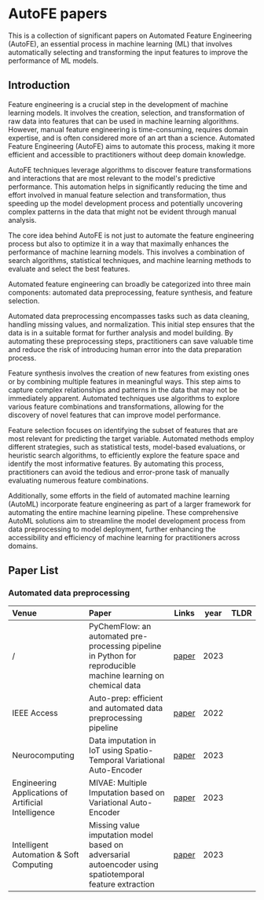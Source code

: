 # AutoFE papers
This is a collection of significant papers on Automated Feature Engineering (AutoFE), an essential process in machine learning (ML) that involves automatically selecting and transforming the input features to improve the performance of ML models.

## Introduction

Feature engineering is a crucial step in the development of machine learning models. It involves the creation, selection, and transformation of raw data into features that can be used in machine learning algorithms. However, manual feature engineering is time-consuming, requires domain expertise, and is often considered more of an art than a science. Automated Feature Engineering (AutoFE) aims to automate this process, making it more efficient and accessible to practitioners without deep domain knowledge.

AutoFE techniques leverage algorithms to discover feature transformations and interactions that are most relevant to the model's predictive performance. This automation helps in significantly reducing the time and effort involved in manual feature selection and transformation, thus speeding up the model development process and potentially uncovering complex patterns in the data that might not be evident through manual analysis.

The core idea behind AutoFE is not just to automate the feature engineering process but also to optimize it in a way that maximally enhances the performance of machine learning models. This involves a combination of search algorithms, statistical techniques, and machine learning methods to evaluate and select the best features.

Automated feature engineering can broadly be categorized into three main components: automated data preprocessing, feature synthesis, and feature selection.

Automated data preprocessing encompasses tasks such as data cleaning, handling missing values, and normalization. This initial step ensures that the data is in a suitable format for further analysis and model building. By automating these preprocessing steps, practitioners can save valuable time and reduce the risk of introducing human error into the data preparation process.

Feature synthesis involves the creation of new features from existing ones or by combining multiple features in meaningful ways. This step aims to capture complex relationships and patterns in the data that may not be immediately apparent. Automated techniques use algorithms to explore various feature combinations and transformations, allowing for the discovery of novel features that can improve model performance.

Feature selection focuses on identifying the subset of features that are most relevant for predicting the target variable. Automated methods employ different strategies, such as statistical tests, model-based evaluations, or heuristic search algorithms, to efficiently explore the feature space and identify the most informative features. By automating this process, practitioners can avoid the tedious and error-prone task of manually evaluating numerous feature combinations.

Additionally, some efforts in the field of automated machine learning (AutoML) incorporate feature engineering as part of a larger framework for automating the entire machine learning pipeline. These comprehensive AutoML solutions aim to streamline the model development process from data preprocessing to model deployment, further enhancing the accessibility and efficiency of machine learning for practitioners across domains.

## Paper List

### Automated data preprocessing


| Venue     | Paper                                                        |                            Links                             |   year    | TLDR                                                         |
| :-------- | :----------------------------------------------------------- | :----------------------------------------------------------: | :-------: | :----------------------------------------------------------- |
|/|PyChemFlow: an automated pre-processing pipeline in Python for reproducible machine learning on chemical data|[paper](https://chemrxiv.org/engage/chemrxiv/article-details/64b9082aae3d1a7b0d0a53dc)|2023|
|IEEE Access|Auto-prep: efficient and automated data preprocessing pipeline|[paper](https://ieeexplore.ieee.org/document/9856663)|2022
|Neurocomputing|Data imputation in IoT using Spatio-Temporal Variational Auto-Encoder|[paper](https://researchr.org/publication/ZhangCCCH23)|2023|
|Engineering Applications of Artificial Intelligence|MIVAE: Multiple Imputation based on Variational Auto-Encoder|[paper](https://researchr.org/publication/0003LBW0L23)|2023|
|Intelligent Automation & Soft Computing|Missing value imputation model based on adversarial autoencoder using spatiotemporal feature extraction|[paper](https://www.techscience.com/iasc/v37n2/53242/html)|2023|